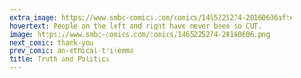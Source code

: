 ```yaml
---
extra_image: https://www.smbc-comics.com/comics/1465225274-20160606after.png
hovertext: People on the left and right have never been so CUT.
image: https://www.smbc-comics.com/comics/1465225274-20160606.png
next_comic: thank-you
prev_comic: an-ethical-trilemma
title: Truth and Politics
---
```


